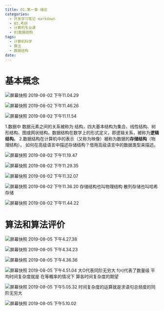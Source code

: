 ```yaml
---
title: 01.第一章 绪论
categories:
  - 开发学习笔记 markdown
  - 03.考研
  - 计算机专业课
  - 01数据结构
tags:
  - 计算机科学
  - 算法
  - 数据结构
date:
---
```


# 基本概念
![屏幕快照 2019-08-02 下午11.04.29](https://raw.githubusercontent.com/ayrikiya/pic-store/main/ky/%E5%B1%8F%E5%B9%95%E5%BF%AB%E7%85%A7%202019-08-02%20%E4%B8%8B%E5%8D%8811.04.29.png)

![屏幕快照 2019-08-02 下午11.46.26](https://raw.githubusercontent.com/ayrikiya/pic-store/main/ky/%E5%B1%8F%E5%B9%95%E5%BF%AB%E7%85%A7%202019-08-02%20%E4%B8%8B%E5%8D%8811.46.26.png)

![屏幕快照 2019-08-02 下午11.11.54](https://raw.githubusercontent.com/ayrikiya/pic-store/main/ky/%E5%B1%8F%E5%B9%95%E5%BF%AB%E7%85%A7%202019-08-02%20%E4%B8%8B%E5%8D%8811.11.54.png)

1.数据中 数据元素之间的关系被称为 结构，四大基本结构为集合、线性结构、树形结构、图或网状结构。数据结构在数学上的形式定义，即逻辑关系，被称为**逻辑结构**。
2.数据结构在计算机中的表示（又称为映像）被称为数据的**存储结构**（物理结构）。
如何在高级语言中描述存储结构？借用高级语言中的数据类型来描述。

![屏幕快照 2019-08-02 下午11.19.47](https://raw.githubusercontent.com/ayrikiya/pic-store/main/ky/%E5%B1%8F%E5%B9%95%E5%BF%AB%E7%85%A7%202019-08-02%20%E4%B8%8B%E5%8D%8811.19.47.png)

![屏幕快照 2019-08-02 下午11.29.35](https://raw.githubusercontent.com/ayrikiya/pic-store/main/ky/%E5%B1%8F%E5%B9%95%E5%BF%AB%E7%85%A7%202019-08-02%20%E4%B8%8B%E5%8D%8811.29.35.png)

![屏幕快照 2019-08-02 下午11.32.07](https://raw.githubusercontent.com/ayrikiya/pic-store/main/ky/%E5%B1%8F%E5%B9%95%E5%BF%AB%E7%85%A7%202019-08-02%20%E4%B8%8B%E5%8D%8811.32.07.png)

![屏幕快照 2019-08-02 下午11.36.20](https://raw.githubusercontent.com/ayrikiya/pic-store/main/ky/%E5%B1%8F%E5%B9%95%E5%BF%AB%E7%85%A7%202019-08-02%20%E4%B8%8B%E5%8D%8811.36.20.png)
存储结构也叫物理结构
散列存储也叫哈希存储

![屏幕快照 2019-08-02 下午11.44.22](https://raw.githubusercontent.com/ayrikiya/pic-store/main/ky/%E5%B1%8F%E5%B9%95%E5%BF%AB%E7%85%A7%202019-08-02%20%E4%B8%8B%E5%8D%8811.44.22.png)

# 算法和算法评价
![屏幕快照 2019-08-05 下午4.27.38](https://raw.githubusercontent.com/ayrikiya/pic-store/main/ky/%E5%B1%8F%E5%B9%95%E5%BF%AB%E7%85%A7%202019-08-05%20%E4%B8%8B%E5%8D%884.27.38.png)

![屏幕快照 2019-08-05 下午4.34.23](https://raw.githubusercontent.com/ayrikiya/pic-store/main/ky/%E5%B1%8F%E5%B9%95%E5%BF%AB%E7%85%A7%202019-08-05%20%E4%B8%8B%E5%8D%884.34.23.png)

![屏幕快照 2019-08-05 下午4.36.36](https://raw.githubusercontent.com/ayrikiya/pic-store/main/ky/%E5%B1%8F%E5%B9%95%E5%BF%AB%E7%85%A7%202019-08-05%20%E4%B8%8B%E5%8D%884.36.36.png)

![屏幕快照 2019-08-05 下午4.51.04](https://raw.githubusercontent.com/ayrikiya/pic-store/main/ky/%E5%B1%8F%E5%B9%95%E5%BF%AB%E7%85%A7%202019-08-05%20%E4%B8%8B%E5%8D%884.51.04.png)
大O代表同阶无穷大 f(n)代表了数量级
平均时间复杂度就是 在等概率的情况下 算各时间复杂度的期望

 ![屏幕快照 2019-08-05 下午5.05.32](https://raw.githubusercontent.com/ayrikiya/pic-store/main/ky/%E5%B1%8F%E5%B9%95%E5%BF%AB%E7%85%A7%202019-08-05%20%E4%B8%8B%E5%8D%885.05.32.png)
时间复杂度的运算就是求语句总频度的同阶无穷大

![屏幕快照 2019-08-05 下午5.10.02](https://raw.githubusercontent.com/ayrikiya/pic-store/main/ky/%E5%B1%8F%E5%B9%95%E5%BF%AB%E7%85%A7%202019-08-05%20%E4%B8%8B%E5%8D%885.10.02.png)

